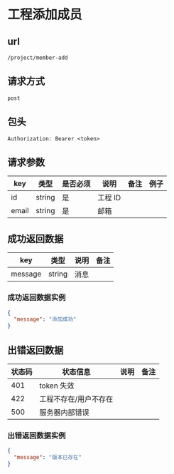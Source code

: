 # 工程添加成员

## url

```
/project/member-add
```

## 请求方式

```
post
```

## 包头

```
Authorization: Bearer <token>
```

## 请求参数

| key | 类型 | 是否必须 | 说明 | 备注 | 例子 |
| --- | --- | --- | --- | --- | --- |
| id | string | 是 | 工程 ID |  |  |
| email | string | 是 | 邮箱 |  |  |

## 成功返回数据

| key | 类型 | 说明 | 备注 |
| --- | --- | --- | --- |
| message | string | 消息 |  |

### 成功返回数据实例

```json
{
  "message": "添加成功"
}
```

## 出错返回数据

| 状态码 | 状态信息 | 说明 | 备注 |
| --- | --- | --- | --- |
| 401 | token 失效 |  |  |
| 422 | 工程不存在/用户不存在 |  |  |
| 500 | 服务器内部错误 |  |  |

### 出错返回数据实例

```json
{
  "message": "版本已存在"
}
```
